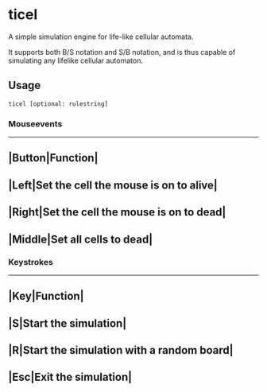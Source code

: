 # ticel
A simple simulation engine for life-like cellular automata.

It supports both B/S notation and S/B notation, and is thus capable of simulating any lifelike cellular automaton.

## Usage
```
ticel [optional: rulestring]
```

### Mouseevents
-----------------
|Button|Function|
-----------------
|Left|Set the cell the mouse is on to alive|
-----------------
|Right|Set the cell the mouse is on to dead|
-----------------
|Middle|Set all cells to dead|
-----------------

### Keystrokes
--------------
|Key|Function|
--------------
|S|Start the simulation|
--------------
|R|Start the simulation with a random board|
--------------
|Esc|Exit the simulation|
--------------
